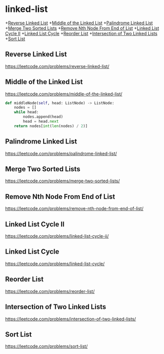 # linked-list
+[Reverse Linked List](#reverse-linked-list)
+[Middle of the Linked List](#middle-of-the-linked-list)
+[Palindrome Linked List](#palindrome-linked-list)
+[Merge Two Sorted Lists](#merge-two-sorted-lists)
+[Remove Nth Node From End of List](#remove-nth-node-from-end-of-list)
+[Linked List Cycle II](#linked-list-cycle-ii)
+[Linked List Cycle](#linked-list-cycle)
+[Reorder List](#reorder-list)
+[Intersection of Two Linked Lists](#intersection-of-two-linked-lists)
+[Sort List](#sort-list)


## Reverse Linked List

https://leetcode.com/problems/reverse-linked-list/

## Middle of the Linked List

https://leetcode.com/problems/middle-of-the-linked-list/
```python
def middleNode(self, head: ListNode) -> ListNode:
    nodes = []
    while head:
        nodes.append(head)
        head = head.next
    return nodes[int(len(nodes) / 2)]

```

## Palindrome Linked List

https://leetcode.com/problems/palindrome-linked-list/

## Merge Two Sorted Lists

https://leetcode.com/problems/merge-two-sorted-lists/

## Remove Nth Node From End of List

https://leetcode.com/problems/remove-nth-node-from-end-of-list/

## Linked List Cycle II

https://leetcode.com/problems/linked-list-cycle-ii/

## Linked List Cycle
https://leetcode.com/problems/linked-list-cycle/

## Reorder List
https://leetcode.com/problems/reorder-list/

## Intersection of Two Linked Lists
https://leetcode.com/problems/intersection-of-two-linked-lists/

## Sort List
https://leetcode.com/problems/sort-list/
